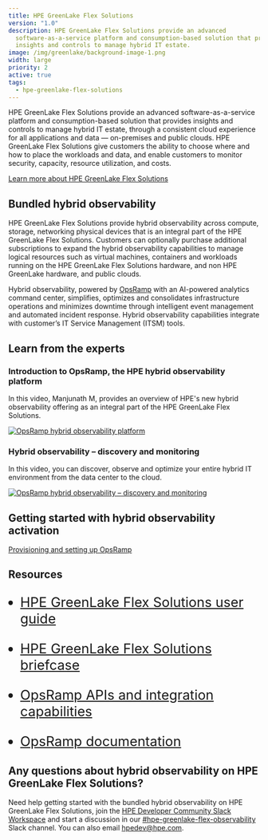```yaml
---
title: HPE GreenLake Flex Solutions
version: "1.0"
description: HPE GreenLake Flex Solutions provide an advanced
  software-as-a-service platform and consumption-based solution that provides
  insights and controls to manage hybrid IT estate.
image: /img/greenlake/background-image-1.png
width: large
priority: 2
active: true
tags:
  - hpe-greenlake-flex-solutions
---
```

<style>
li {
   font-size: 27px;
   line-height: 33px;
   max-width: none;
}
</style>

HPE GreenLake Flex Solutions provide an advanced software-as-a-service platform and consumption-based solution that provides insights and controls to manage hybrid IT estate, through a consistent cloud experience for all applications and data — on-premises and public clouds. HPE GreenLake Flex Solutions give customers the ability to choose where and how to place the workloads and data, and enable customers to monitor security, capacity, resource utilization, and costs.

[Learn more about HPE GreenLake Flex Solutions](https://www.hpe.com/us/en/hpe-greenlake-flex-solutions.html)


## Bundled hybrid observability

HPE GreenLake Flex Solutions provide hybrid observability across compute, storage, networking physical devices that is an integral part of the HPE GreenLake Flex Solutions. Customers can optionally purchase additional subscriptions to expand the hybrid observability capabilities to manage logical resources such as virtual machines, containers and workloads running on the HPE GreenLake Flex Solutions hardware, and non HPE GreenLake hardware, and public clouds. 

Hybrid observability, powered by [OpsRamp](https://www.hpe.com/us/en/opsramp.html) with an AI-powered analytics command center, simplifies, optimizes and consolidates infrastructure operations and minimizes downtime through intelligent event management and automated incident response. Hybrid observability capabilities integrate with customer’s IT Service Management (ITSM) tools.


## Learn from the experts

### Introduction to OpsRamp, the HPE hybrid observability platform

In this video, Manjunath M, provides an overview of HPE's new hybrid observability offering as an integral part of the HPE GreenLake Flex Solutions.

[![OpsRamp hybrid observability platform](https://img.youtube.com/vi/3Jp4MbsNydM/hqdefault.jpg)](https://www.youtube.com/watch?v=3Jp4MbsNydM)

### Hybrid observability – discovery and monitoring

In this video, you can discover, observe and optimize your entire hybrid IT environment from the data center to the cloud.

[![OpsRamp hybrid observability – discovery and monitoring](https://img.youtube.com/vi/OL_NxwHUIIw/hqdefault.jpg)]( https://www.youtube.com/watch?v=OL_NxwHUIIw)

## Getting started with hybrid observability activation

[Provisioning and setting up OpsRamp ](https://support.hpe.com/hpesc/public/docDisplay?docId=a00120892en_us&page=GUID-9EDAAB42-9182-488D-A06F-6E8CB4BFAB60.html&docLocale=en_US)

## Resources

* [HPE GreenLake Flex Solutions user guide](https://support.hpe.com/hpesc/public/docDisplay?docId=a00092451en_us)

* [HPE GreenLake Flex Solutions briefcase](https://www.hpe.com/psnow/doc/a50010620enw?jumpid=in_pdfviewer-psnow)

* [OpsRamp APIs and integration capabilities](https://developer.hpe.com/platform/hpe-opsramp/home/)

* [OpsRamp documentation](https://docs.opsramp.com/)


## Any questions about hybrid observability on HPE GreenLake Flex Solutions?

Need help getting started with the bundled hybrid observability on HPE GreenLake Flex Solutions, join the [HPE Developer Community Slack Workspace](https://developer.hpe.com/slack-signup/) and start a discussion in our [#hpe-greenlake-flex-observability](https://hpedev.slack.com/archives/C08K4GV7YN5) Slack channel. You can also email [hpedev@hpe.com](mailto:hpedev@hpe.com).

